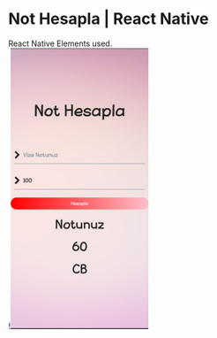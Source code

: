 # Not Hesapla | React Native
React Native Elements used.
<br>
!<img src="Screenshot.jpeg" width="250">